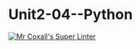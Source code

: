 # Unit2-04--Python
[![Mr Coxall's Super Linter](https://github.com/ICS3U-C-Programming-AngeloG/Unit2-04--Python/workflows/Mr%20Coxall's%20Super%20Linter/badge.svg)](https://github.com/ICS3U-C-Programming-AngeloG/Unit2-04--Python/actions/)
